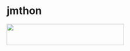 # jmthon

<p align="left"><a href="https://heroku.com/deploy?template=https://github.com/majdabwmhmd/roz"> <img src="https://img.shields.io/badge/Deploy%20To%20Heroku-purple?style=for-the-badge&logo=heroku" width="320" height="58.45"/></a></p>
